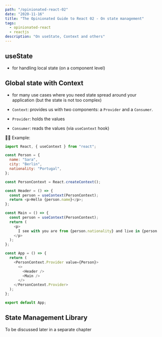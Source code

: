 ```yaml
---
path: "/opinionated-react-02"
date: "2020-11-16"
title: "The Opinionated Guide to React 02 - On state management"
tags:
  - opinionated-react
  - reactjs
description: "On useState, Context and others"
---
```


## useState

- for handling local state (on a component level)

## Global state with Context

- for many use cases where you need state spread around your application (but the state is not too complex)

- `Context`: provides us with two components: a `Provider` and a `Consumer`.
- `Provider`: holds the values
- `Consumer`: reads the values (via `useContext` hook)

🕵️‍♀️ Example:

```javascript
import React, { useContext } from "react";

const Person = {
  name: "Sara",
  city: "Berlin",
  nationality: "Portugal",
};

const PersonContext = React.createContext();

const Header = () => {
  const person = useContext(PersonContext);
  return <p>Hello {person.name}</p>;
};

const Main = () => {
  const person = useContext(PersonContext);
  return (
    <p>
      I see with you are from {person.nationality} and live in {person.city}
    </p>
  );
};

const App = () => {
  return (
    <PersonContext.Provider value={Person}>
      <>
        <Header />
        <Main />
      </>
    </PersonContext.Provider>
  );
};

export default App;
```

## State Management Library

To be discussed later in a separate chapter

